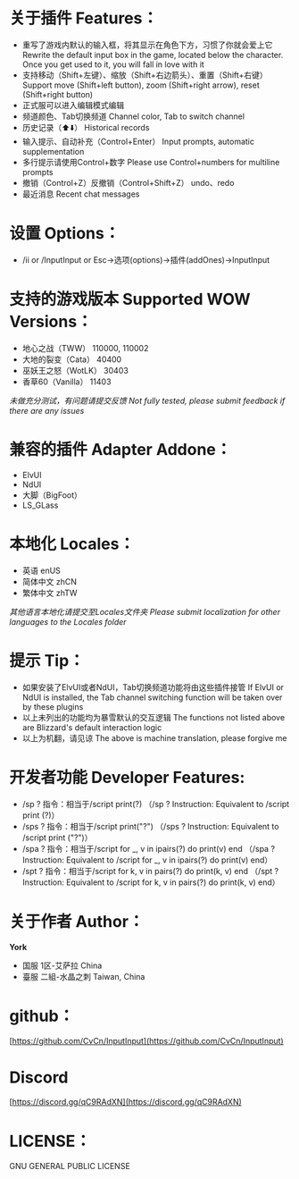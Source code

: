 
# 关于插件 Features：
- 重写了游戏内默认的输入框，将其显示在角色下方，习惯了你就会爱上它 Rewrite the default input box in the game, located below the character. Once you get used to it, you will fall in love with it
- 支持移动（Shift+左键）、缩放（Shift+右边箭头）、重置（Shift+右键）Support move (Shift+left button), zoom (Shift+right arrow), reset (Shift+right button)
- 正式服可以进入编辑模式编辑
- 频道颜色、Tab切换频道 Channel color, Tab to switch channel
- 历史记录（⬆️⬇️） Historical records
- 输入提示、自动补充（Control+Enter） Input prompts, automatic supplementation
- 多行提示请使用Control+数字 Please use Control+numbers for multiline prompts
- 撤销（Control+Z）反撤销（Control+Shift+Z） undo、redo
- 最近消息 Recent chat messages

# 设置 Options：
- /ii or /InputInput or Esc->选项(options)->插件(addOnes)->InputInput

# 支持的游戏版本 Supported WOW Versions：
- 地心之战（TWW） 110000, 110002
- 大地的裂变（Cata） 40400
- 巫妖王之怒（WotLK） 30403
- 香草60（Vanilla） 11403

*未做充分测试，有问题请提交反馈 Not fully tested, please submit feedback if there are any issues*

# 兼容的插件 Adapter Addone：
- ElvUI
- NdUI
- 大脚（BigFoot）
- LS_GLass

# 本地化 Locales：
- 英语 enUS
- 简体中文 zhCN
- 繁体中文 zhTW

*其他语言本地化请提交至Locales文件夹 Please submit localization for other languages to the Locales folder*

# 提示 Tip：
- 如果安装了ElvUI或者NdUI，Tab切换频道功能将由这些插件接管 If ElvUI or NdUI is installed, the Tab channel switching function will be taken over by these plugins
- 以上未列出的功能均为暴雪默认的交互逻辑 The functions not listed above are Blizzard's default interaction logic
- 以上为机翻，请见谅 The above is machine translation, please forgive me

# 开发者功能 Developer Features:
- /sp ? 指令：相当于/script print(?) （/sp ?  Instruction: Equivalent to /script print (?)）
- /sps ? 指令：相当于/script print("?") （/sps ?  Instruction: Equivalent to /script print ("?")）
- /spa ? 指令：相当于/script for _, v in ipairs(?) do print(v) end （/spa ?  Instruction: Equivalent to /script for _, v in ipairs(?) do print(v) end）
- /spt ? 指令：相当于/script for k, v in pairs(?) do print(k, v) end （/spt ?  Instruction: Equivalent to /script for k, v in pairs(?) do print(k, v) end）

# 关于作者 Author：
**York**
- 国服 1区-艾萨拉 China
- 臺服 二組-水晶之刺 Taiwan, China

# github：
[https://github.com/CvCn/InputInput](https://github.com/CvCn/InputInput)

# Discord
[https://discord.gg/qC9RAdXN](https://discord.gg/qC9RAdXN)
# LICENSE：
GNU GENERAL PUBLIC LICENSE